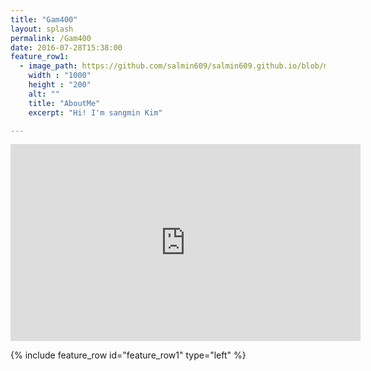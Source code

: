 ```yaml
---
title: "Gam400"
layout: splash
permalink: /Gam400
date: 2016-07-28T15:38:00
feature_row1:
  - image_path: https://github.com/salmin609/salmin609.github.io/blob/master/images/petrick.png?raw=true
    width : "1000"
    height : "200"
    alt: ""
    title: "AboutMe"
    excerpt: "Hi! I'm sangmin Kim"

---
```

<iframe width="560" height="315" src="https://www.youtube.com/embed/XRJpCyVH-ns" title="YouTube video player" frameborder="0" allow="accelerometer; autoplay; clipboard-write; encrypted-media; gyroscope; picture-in-picture" allowfullscreen></iframe>

{% include feature_row id="feature_row1" type="left" %}
